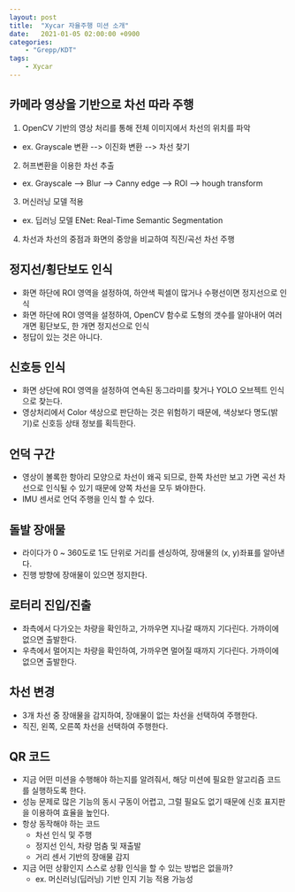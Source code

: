 ```yaml
---
layout: post
title:  "Xycar 자율주행 미션 소개"
date:   2021-01-05 02:00:00 +0900
categories:
    - "Grepp/KDT"
tags:
    - Xycar
---
```


## 카메라 영상을 기반으로 차선 따라 주행

1. OpenCV 기반의 영상 처리를 통해 전체 이미지에서 차선의 위치를 파악
- ex. Grayscale 변환 --> 이진화 변환 --> 차선 찾기

2. 허프변환을 이용한 차선 추출
- ex. Grayscale --> Blur --> Canny edge --> ROI --> hough transform

3. 머신러닝 모델 적용
- ex. 딥러닝 모델 ENet: Real-Time Semantic Segmentation

4. 차선과 차선의 중점과 화면의 중앙을 비교하여 직진/곡선 차선 주행



## 정지선/횡단보도 인식

- 화면 하단에 ROI 영역을 설정하여, 하얀색 픽셀이 많거나 수평선이면 정지선으로 인식
- 화면 하단에 ROI 영역을 설정하여, OpenCV 함수로 도형의 갯수를 알아내어 여러 개면 횡단보도, 한 개면 정지선으로 인식
- 정답이 있는 것은 아니다.



## 신호등 인식

- 화면 상단에 ROI 영역을 설정하여 연속된 동그라미를 찾거나 YOLO 오브젝트 인식으로 찾는다.
- 영상처리에서 Color 색상으로 판단하는 것은 위험하기 때문에, 색상보다 명도(밝기)로 신호등 상태 정보를 획득한다.



## 언덕 구간

- 영상이 볼록한 항아리 모양으로 차선이 왜곡 되므로, 한쪽 차선만 보고 가면 곡선 차선으로 인식될 수 있기 때문에 양쪽 차선을 모두 봐야한다.
- IMU 센서로 언덕 주행을 인식 할 수 있다.



## 돌발 장애물

- 라이다가 0 ~ 360도로 1도 단위로 거리를 센싱하여, 장애물의 (x, y)좌표를 알아낸다.
- 진행 방향에 장애물이 있으면 정지한다.



## 로터리 진입/진출

- 좌측에서 다가오는 차량을 확인하고, 가까우면 지나갈 때까지 기다린다. 가까이에 없으면 출발한다.
- 우측에서 멀어지는 차량을 확인하여, 가까우면 멀어질 때까지 기다린다. 가까이에 없으면 출발한다.



## 차선 변경

- 3개 차선 중 장애물을 감지하여, 장애물이 없는 차선을 선택하여 주행한다.
- 직진, 왼쪽, 오른쪽 차선을 선택하여 주행한다.



## QR 코드

- 지금 어떤 미션을 수행해야 하는지를 알려줘서, 해당 미션에 필요한 알고리즘 코드를 실행하도록 한다.
- 성능 문제로 많은 기능의 동시 구동이 어렵고, 그럴 필요도 없기 때문에 신호 표지판을 이용하여 효율을 높인다.
- 항상 동작해야 하는 코드
    - 차선 인식 및 주행
    - 정지선 인식, 차량 멈춤 및 재출발
    - 거리 센서 기반의 장애물 감지
- 지금 어떤 상황인지 스스로 상황 인식을 할 수 있는 방법은 없을까?
    - ex. 머신러닝(딥러닝) 기반 인지 기능 적용 가능성
